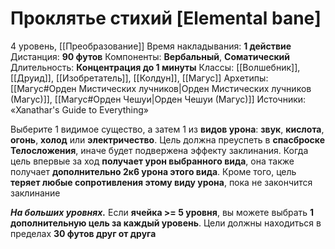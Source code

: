 # Проклятье стихий [Elemental bane]
4 уровень, [[Преобразование]]
Время накладывания: **1 действие**
Дистанция: **90 футов**
Компоненты: **Вербальный**, **Соматический**
Длительность: **Концентрация до 1 минуты**
Классы: [[Волшебник]], [[Друид]], [[Изобретатель]], [[Колдун]], [[Магус]]
Архетипы: [[Магус#Орден Мистических лучников|Орден Мистических лучников (Магус)]], [[Магус#Орден Чешуи|Орден Чешуи (Магус)]]
Источники: «Xanathar's Guide to Everything»

Выберите 1 видимое существо, а затем 1 из **видов урона**: **звук**, **кислота**, **огонь**, **холод** или **электричество**. Цель должна преуспеть в **спасброске Телосложения**, иначе будет подвержена эффекту заклинания. Когда цель впервые за ход **получает урон выбранного вида**, она также получает **дополнительно 2к6 урона этого вида**. Кроме того, цель **теряет любые сопротивления этому виду урона**, пока не закончится заклинание

**_На больших уровнях._** Если **ячейка >= 5 уровня**, вы можете выбрать **1 дополнительную цель за каждый уровень**. Цели должны находиться в пределах **30 футов друг от друга**